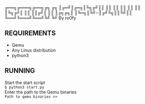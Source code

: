 ╔══╗╔═══╗╔══╗╔╗  ╔╗
║╔═╝║╔═╗║╚╗╔╝║║  ║║
║║  ║║ ║║ ║║ ║╚╗╔╝║
║║  ║║╔╝║ ║║ ║╔╗╔╗║
║╚═╗║╚╝─║╔╝╚╗║║╚╝║║
╚══╝╚═══╝╚══╝╚╝  ╚╝
By ro0fy<br>

## REQUIREMENTS<br>
* Qemu<br>
* Any Linux distribution<br>
* python3<br>

## RUNNING<br>
Start the start script<br>
`$ python3 start.py`<br>
Enter the path to the Qemu binaries<br>
`Path to qemu binaries >>`


